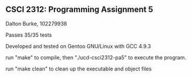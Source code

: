 ## CSCI 2312: Programming Assignment 5

Dalton Burke, 102279938

Passes 35/35 tests

Developed and tested on Gentoo GNU/Linux with GCC 4.9.3

run "make" to compile, then "./ucd-csci2312-pa5" to execute the program.

run "make clean" to clean up the executable and object files

